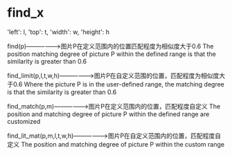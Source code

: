 # find_x

'left': l,
'top': t,
'width': w,
'height': h

find(p)——————>图片P在定义范围内的位置匹配程度为相似度大于0.6
The position matching degree of picture P within the defined range is that the similarity is greater than 0.6

find_limit(p,l,t,w,h)——————>图片P在自定义范围的位置，匹配程度为相似度大于0.6
Where the picture P is in the user-defined range, the matching degree is that the similarity is greater than 0.6

find_match(p,m)——————>图片P在定义范围内的位置，匹配程度自定义
The position and matching degree of picture P within the defined range are customized

find_lit_mat(p,m,l,t,w,h)——————>图片P在自定义范围内的位置，匹配程度自定义
The position and matching degree of picture P within the custom range
